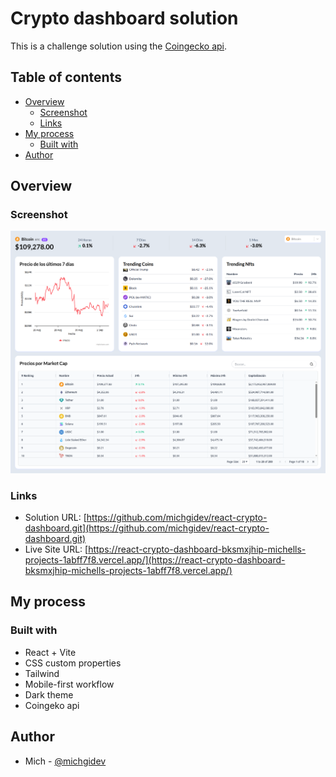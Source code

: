 # Crypto dashboard solution

This is a challenge solution using the [Coingecko api](https://api.coingecko.com/api/v3/).

## Table of contents

- [Overview](#overview)
  - [Screenshot](#screenshot)
  - [Links](#links)
- [My process](#my-process)
  - [Built with](#built-with)
- [Author](#author)

## Overview

### Screenshot

![](./screenshot.png)

### Links

- Solution URL: [https://github.com/michgidev/react-crypto-dashboard.git](https://github.com/michgidev/react-crypto-dashboard.git)
- Live Site URL: [https://react-crypto-dashboard-bksmxjhip-michells-projects-1abff7f8.vercel.app/](https://react-crypto-dashboard-bksmxjhip-michells-projects-1abff7f8.vercel.app/)

## My process

### Built with

- React + Vite
- CSS custom properties
- Tailwind
- Mobile-first workflow
- Dark theme
- Coingeko api

## Author

- Mich - [@michgidev](https://www.frontendmentor.io/profile/michgidev)